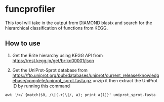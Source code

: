 # funcprofiler
This tool will take in the output from DIAMOND blastx and search for the hierarchical classification of functions from KEGG.

## How to use

1) Get the Brite hierarchy using KEGG API from https://rest.kegg.jp/get/br:ko00001/json

2) Get the UniProt-Sprot database from https://ftp.uniprot.org/pub/databases/uniprot/current_release/knowledgebase/complete/uniprot_sprot.fasta.gz unzip it then extract the UniProt ID by running this command 
```
awk '/>/ {match($0, /\|(.+)\|/, a); print a[1]}' uniprot_sprot.fasta
```
